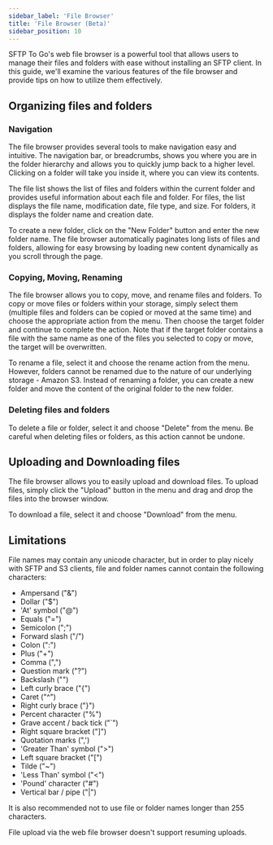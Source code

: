 ```yaml
---
sidebar_label: 'File Browser'
title: 'File Browser (Beta)'
sidebar_position: 10
---
```


SFTP To Go's web file browser is a powerful tool that allows users to manage their files and folders with ease without installing an SFTP client. In this guide, we'll examine the various features of the file browser and provide tips on how to utilize them effectively.

## Organizing files and folders

### Navigation

The file browser provides several tools to make navigation easy and intuitive. The navigation bar, or breadcrumbs, shows you where you are in the folder hierarchy and allows you to quickly jump back to a higher level. Clicking on a folder will take you inside it, where you can view its contents.

The file list shows the list of files and folders within the current folder and provides useful information about each file and folder. For files, the list displays the file name, modification date, file type, and size. For folders, it displays the folder name and creation date.

To create a new folder, click on the "New Folder" button and enter the new folder name.  The file browser automatically paginates long lists of files and folders, allowing for easy browsing by loading new content dynamically as you scroll through the page.

### Copying, Moving, Renaming

The file browser allows you to copy, move, and rename files and folders. To copy or move files or folders within your storage, simply select them (multiple files and folders can be copied or moved at the same time) and choose the appropriate action from the menu. Then choose the target folder and continue to complete the action. Note that if the target folder contains a file with the same name as one of the files you selected to copy or move, the target will be overwritten. 

To rename a file, select it and choose the rename action from the menu. However, folders cannot be renamed due to the nature of our underlying storage - Amazon S3. Instead of renaming a folder, you can create a new folder and move the content of the original folder to the new folder.

### Deleting files and folders

To delete a file or folder, select it and choose "Delete" from the menu. Be careful when deleting files or folders, as this action cannot be undone.

## Uploading and Downloading files

The file browser allows you to easily upload and download files. To upload files, simply click the "Upload" button in the menu and drag and drop the files into the browser window. 

To download a file, select it and choose "Download" from the menu.

## Limitations

File names may contain any unicode character, but in order to play nicely with SFTP and S3 clients, file and folder names cannot contain the following characters:

* Ampersand ("&")
* Dollar ("$")
* 'At' symbol ("@")
* Equals ("=")
* Semicolon (";")
* Forward slash ("/")
* Colon (":")
* Plus ("+")
* Comma (",")
* Question mark ("?")
* Backslash ("\")
* Left curly brace ("{")
* Caret ("^")
* Right curly brace ("}")
* Percent character ("%")
* Grave accent / back tick ("`")
* Right square bracket ("]")
* Quotation marks (",')
* 'Greater Than' symbol (">")
* Left square bracket ("[")
* Tilde ("~")
* 'Less Than' symbol ("<")
* 'Pound' character ("#")
* Vertical bar / pipe ("|")

It is also recommended not to use file or folder names longer than 255 characters.

File upload via the web file browser doesn't support resuming uploads. 
